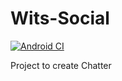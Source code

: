 # Wits-Social




[![Android CI](https://github.com/JudaGold/Wits-Social/actions/workflows/android.yml/badge.svg?branch=main)](https://github.com/JudaGold/Wits-Social/actions/workflows/android.yml)

Project to create Chatter
